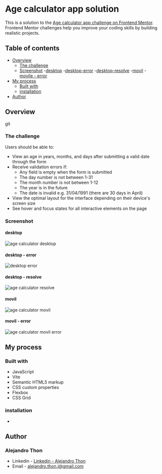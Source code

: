 # Age calculator app solution

This is a solution to the [Age calculator app challenge on Frontend Mentor](https://www.frontendmentor.io/challenges/age-calculator-app-dF9DFFpj-Q). Frontend Mentor challenges help you improve your coding skills by building realistic projects.

## Table of contents

- [Overview](#overview)
  - [The challenge](#the-challenge)
  - [Screenshot](#screenshot) 
    -[desktop](#desktop)
    -[desktop-error](#desktop---error)
    -[desktop-resolve](#desktop---resolve)
    -[movil](#movil)
    -[movile - error](#movil---error)
- [My process](#my-process)
  - [Built with](#built-with)
  - [installation](#installation)
- [Author](#author)

## Overview

git

### The challenge

Users should be able to:

- View an age in years, months, and days after submitting a valid date through the form
- Receive validation errors if:
  - Any field is empty when the form is submitted
  - The day number is not between 1-31
  - The month number is not between 1-12
  - The year is in the future
  - The date is invalid e.g. 31/04/1991 (there are 30 days in April)
- View the optimal layout for the interface depending on their device's screen size
- See hover and focus states for all interactive elements on the page

### Screenshot

#### desktop

  <image src="src\assets\images\desktop-mockup.png" alt="age calculator desktop">

#### desktop - error

  <image src="src\assets\images\desktop-mockup-error.png" alt="desktop error">

#### desktop - resolve

  <image src="src\assets\images\desktop-mockup-resolve.png" alt="age calculator resolve">

#### movil

  <image src="src\assets\images\movile-mockup.png" alt="age calculator movil">
  
#### movil - error

  <image src="src\assets\images\movile-mockup-error.png" alt="age calculator movil error">

## My process

### Built with

- JavaScript
- Vite
- Semantic HTML5 markup
- CSS custom properties
- Flexbox
- CSS Grid

### installation

-

## Author

### Alejandro Thon

- Linkedin - [Linkedin - Alejandro Thon](www.linkedin.com/in/alejandrothon/)
- Email - alejandro.thon.j@gmail.com

